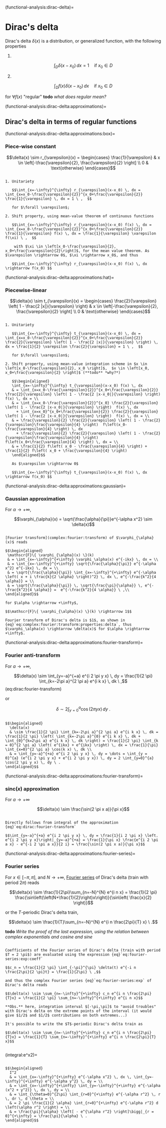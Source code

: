 (functional-analysis:dirac-delta)=
# Dirac's delta


Dirac's delta $\delta(x)$ is a distribution, or generalized function, with the following properties

1. 

   $$\int_{D} \delta(x-x_0) \, dx = 1  \quad \text{if $x_0 \in D$}$$

2. 

   $$\int_{D} f(x) \delta(x-x_0) \, dx \quad \text{if $x_0 \in D$}$$

for $\forall f(x)$ "regular" **todo** *what does regular mean?*

(functional-analysis:dirac-delta:approximations)=
## Dirac's delta in terms of regular functions

(functional-analysis:dirac-delta:approximations:box)=
### Piece-wise constant

$$\delta(x) \sim r_{\varepsilon}(x) = \begin{cases} \frac{1}{\varepsilon} & x \in \left[-\frac{\varepsilon}{2}, \frac{\varepsilon}{2} \right] \\ 0 & \text{otherwise} \end{cases}$$

```{dropdown} Properties - proof.

1. Unitariety

   $$\int_{x=-\infty}^{\infty} r_{\varepsilon}(x-x_0) \, dx = \int_{x=x_0-\frac{\varepsilon}{2}}^{x_0+\frac{\varepsilon}{2}} \frac{1}{\varepsilon} \, dx = 1 \ ,  $$

   for $\forall \varepsilon$;

2. Shift property, using mean-value theorem of continuous functions

   $$\int_{x=-\infty}^{\infty} r_{\varepsilon}(x-x_0) f(x) \, dx = \int_{x=x_0-\frac{\varepsilon}{2}}^{x_0+\frac{\varepsilon}{2}} \frac{1}{\varepsilon} f(x) \, dx = \frac{1}{\varepsilon} \varepsilon f(\xi) \ ,  $$

    with $\xi \in \left[x_0-\frac{\varepsilon}{2}, x_0+\frac{\varepsilon}{2}\right]$, for the mean value theorem. As $\varepsilon \rightarrow 0$, $\xi \rightarrow x_0$, and thus

   $$\int_{x=-\infty}^{\infty} r_{\varepsilon}(x-x_0) f(x) \, dx \rightarrow f(x_0) $$

```

(functional-analysis:dirac-delta:approximations:hat)=
### Piecewise-linear

$$\delta(x) \sim t_{\varepsilon}(x) = \begin{cases} \frac{2}{\varepsilon} \left( 1 - \frac{2 |x|}{\varepsilon} \right) & x \in \left[-\frac{\varepsilon}{2}, \frac{\varepsilon}{2} \right] \\ 0 & \text{otherwise} \end{cases}$$

```{dropdown} Properties - proof

1. Unitariety

   $$\int_{x=-\infty}^{\infty} t_{\varepsilon}(x-x_0) \, dx = \int_{x=x_0-\frac{\varepsilon}{2}}^{x_0+\frac{\varepsilon}{2}} \frac{2}{\varepsilon} \left( 1 - \frac{2 |x|}{\varepsilon} \right) \, dx = \frac{1}{2} \varepsilon \frac{2}{\varepsilon} = 1 \ ,  $$

   for $\forall \varepsilon$;

2. Shift property, using mean-value integration scheme in $x \in \left[x_0-\frac{\varepsilon}{2}, x_0 \right]$,  $x \in \left[x_0, x_0+\frac{\varepsilon}{2} \right]$ (**todo** *why?*)

   $$\begin{aligned}
   \int_{x=-\infty}^{\infty} t_{\varepsilon}(x-x_0) f(x) \, dx
   & = \int_{x=x_0-\frac{\varepsilon}{2}}^{x_0+\frac{\varepsilon}{2}} \frac{2}{\varepsilon} \left( 1 - \frac{2 |x-x_0|}{\varepsilon} \right)  f(x) \, dx = \\
   & = \int_{x=x_0-\frac{\varepsilon}{2}}^{x_0} \frac{2}{\varepsilon} \left( 1 - \frac{2 |x-x_0|}{\varepsilon} \right)  f(x) \, dx 
     + \int_{x=x_0}^{x_0+\frac{\varepsilon}{2}} \frac{2}{\varepsilon} \left( 1 - \frac{2 |x-x_0|}{\varepsilon} \right)  f(x) \, dx = \\
   & = \frac{\varepsilon}{2} \frac{2}{\varepsilon} \left( 1 - \frac{2}{\varepsilon}\frac{\varepsilon}{4} \right)  f\left(x_0-\frac{\varepsilon}{4} \right) \, dx 
     + \frac{\varepsilon}{2} \frac{2}{\varepsilon} \left( 1 - \frac{2}{\varepsilon}\frac{\varepsilon}{4} \right)  f\left(x_0+\frac{\varepsilon}{4} \right) \, dx = \\
   & = \frac{1}{2} f\left( x_0 - \frac{\varepsilon}{4} \right) + \frac{1}{2} f\left( x_0 + \frac{\varepsilon}{4} \right)
   \end{aligned}$$

   As $\varepsilon \rightarrow 0$

   $$\int_{x=-\infty}^{\infty} t_{\varepsilon}(x-x_0) f(x) \, dx \rightarrow f(x_0) $$

```

(functional-analysis:dirac-delta:approximations:gaussian)=
### Gaussian approximation
For $\alpha \rightarrow +\infty$,

$$\varphi_{\alpha}(x) = \sqrt{\frac{\alpha}{\pi}}e^{-\alpha x^2} \sim \delta(x)$$

```{dropdown} Properties - proof

[Fourier transform](complex:fourier:transform) of $\varphi_{\alpha}(x)$ reads

$$\begin{aligned}
 \mathscr{F}\{ \varphi_{\alpha}(x) \}(k)
 & = \int_{x=-\infty}^{+\infty} \varphi_\alpha(x) e^{-ikx} \, dx = \\
 & = \int_{x=-\infty}^{+\infty} \sqrt{\frac{\alpha}{\pi}} e^{-\alpha x^2} e^{-ikx} \, dx = \\
 & = \sqrt{\frac{\alpha}{\pi}} \int_{x=-\infty}^{+\infty} e^{-\alpha \left( x + i \frac{k}{2 \alpha} \right)^2} \, dx \, e^{-\frac{k^2}{4 \alpha}} = \\
 & = \sqrt{\frac{\alpha}{\pi}} \, \sqrt{\frac{\pi}{\alpha}} \, e^{-\frac{k^2}{4 \alpha}} =  e^{-\frac{k^2}{4 \alpha}} \ ,\\
\end{aligned}$$

for $\alpha \rightarrow +\infty$,

$$\mathscr{F}\{ \varphi_{\alpha}(x) \}(k) \rightarrow 1$$

Fourier transform of Dirac's delta is $1$, as shown in {eq}`eq:complex:fourier:transform:properties:delta`, thus $\varphi_\alpha(x) \rightarrow \delta(x)$ for $\alpha \rightarrow +\infty$.

```

(functional-analysis:dirac-delta:approximations:fourier-transform)=
### Fourier anti-transform

For $a \rightarrow + \infty$,

$$\delta(x) \sim  \int_{y=-a}^{+a} e^{i 2 \pi y x} \, dy = \frac{1}{2 \pi} \int_{k=-2\pi a}^{2 \pi a} e^{i k x} \, dk \ ,$$ (eq:dirac:fourier-transform)

or

$$\delta \sim 2 \int_{y=0}^{a} \cos(2 \pi y x) \, dy \ .$$

```{dropdown} Proof of the equilvanece

$$\begin{aligned}
  \delta(x)
  & \sim \frac{1}{2 \pi} \int_{k=-2\pi a}^{2 \pi a} e^{i k x} \, dk = \frac{1}{2 \pi} \left( \int_{k=-2\pi a}^{0} e^{i k x} \, dk +  \int_{0}^{k=2\pi a} e^{i k x} \, dk \right) = \frac{1}{2 \pi} \int_{k = 0}^{2 \pi a} \left( e^{ikx} + e^{ikx} \right) \, dx = \frac{1}{\pi} \int_{x=0}^{2 \pi a} \cos(k x) \, dk \\
  & = \int_{y=-a}^{+a} e^{i 2 \pi y x} \, dy = \dots = \int_{y = 0}^{a} (e^{i 2 \pi y x} + e^{i 2 \pi y x}) \, dy = 2 \int_{y=0}^{a} \cos(2 \pi y x) \, dy \ .
\end{aligned}$$

```

(functional-analysis:dirac-delta:approximations:fourier-transform)=
### $\text{sinc}(x)$ approximation
For $a \rightarrow +\infty$ 

$$\delta(x) \sim \frac{\sin(2 \pi x a)}{\pi x}$$

```{proof} Proof

Directly follows from integral of the approximation {eq}`eq:dirac:fourier-transform` 

$$\int_{y=-a}^{+a} e^{i 2 \pi y x} \, dy = \frac{1}{i 2 \pi x} \left. e^{i 2 \pi y x}\right|_{y=-a}^{+a} = \frac{1}{\pi x} \frac{e^{i 2 \pi a x} - e^{-i 2 \pi a x}}{2 i} = \frac{\sin(2 \pi x a)}{\pi x}$$

```

(functional-analysis:dirac-delta:approximations:fourier-series)=
### Fourier series
For $x \in [-\pi, \pi]$, and $N \rightarrow +\infty$, [Fourier series](complex:fourier:series) of Dirac's delta (train with period $2\pi$) reads

$$\delta(x) \sim \frac{1}{2\pi}\sum_{n=-N}^{N} e^{i n x} = \frac{1}{2 \pi} \frac{\sin\left(\left(N+\frac{1}{2}\right)x\right)}{\sin\left( \frac{x}{2} \right)}$$

or the $T$-periodic Dirac's delta train,

$$\delta(x) \sim \frac{1}{T}\sum_{n=-N}^{N} e^{i n \frac{2\pi}{T} x} \ .$$


**todo** *Write the proof of the last expression, using the relation between complex exponentials and cosine and sine*

```{dropdown} Proof

Coefficients of the Fourier series of Dirac's delta (train with period $T = 2 \pi$) are evaluated using the expression {eq}`eq:fourier-series:exp:coeff`

$$c_n = \frac{1}{2 \pi} \int_{-\pi}^{\pi} \delta(t) e^{-i n \frac{2\pi}{2 \pi}t} = \frac{1}{2\pi} \ ,$$

and thus the complex Fourier series {eq}`eq:fourier-series:exp` of Dirac's delta reads

$$\delta(x) \sim \sum_{n=-\infty}^{+\infty} c_n e^{i n \frac{2\pi}{T}x} = \frac{1}{2 \pi} \sum_{n=-\infty}^{+\infty} e^{i n x}$$

**Obs.** here, integration interval $[-\pi,\pi]$ to "avoid troubles" with Dirac's delta on the extreme points of the interval (it would give $1/2$ and $1/2$ contributions on both extremes...)

It's possible to write the $T$-periodic Dirac's delta train as

$$\delta(x) \sim \sum_{n=-\infty}^{+\infty} c_n e^{i n \frac{2\pi}{T}x} = \frac{1}{T} \sum_{n=-\infty}^{+\infty} e^{i n \frac{2\pi}{T} x}$$


```

<!--
Fourier transform reads

$$\begin{aligned}
\mathscr{F}\left\{ \int_{y=-\infty}^{+\infty} e^{i 2 \pi y x} \, dy \right\}(z)
& = \int_{x=-\infty}^{+\infty} \int_{y=-\infty}^{+\infty} e^{i 2 \pi y x} \, dy \, e^{-i 2 \pi z x} \, dx = \\
& = \int_{y=-\infty}^{+\infty} \int_{x=-\infty}^{+\infty} e^{i 2 \pi (y-z) x} \, dx \, dy = \\
& = \lim_{X \rightarrow +\infty} \int_{y=-\infty}^{+\infty} \frac{1}{i 2 \pi (y-z)} \left[ e^{i 2 \pi (y-z) X} - e^{-i 2 \pi (y-z) X} \right] \, dy = \\ 
& = \lim_{X \rightarrow +\infty} \int_{w=-\infty}^{+\infty} \frac{1}{i 2 \pi w} \left[ e^{i 2 \pi w X} - e^{-i 2 \pi w X} \right] \, dw = \\ 
& = \lim_{X \rightarrow +\infty} \int_{w=-\infty}^{+\infty} \frac{\sin(2\pi w X)}{\pi w} \, dw = \\ 
& = \lim_{X \rightarrow +\infty} \int_{w=-\infty}^{+\infty} \frac{\sin(2\pi w X)}{2 \pi w X} \, d ( 2 \pi w X ) \frac{1}{\pi} = \\
& = \lim_{X \rightarrow +\infty} \dots
\end{aligned}$$
-->

(integral:e^x2)=
```{dropdown} Integral $\ I = \int_{-\infty}^{+\infty} e^{-\alpha x^2} \, dx$

$$\begin{aligned}
  I^2 
  & = \int_{x=-\infty}^{+\infty} e^{-\alpha x^2} \, dx \, \int_{y=-\infty}^{+\infty} e^{-\alpha y^2} \, dy = \\
  & = \int_{x=-\infty}^{+\infty} \int_{y=-\infty}^{+\infty} e^{-\alpha (x^2 + y^2)} \, dx \, dy = \\
  & = \int_{\theta=0}^{2\pi} \int_{r=0}^{+\infty} e^{-\alpha r^2} \, r \, dr \, d \theta = \\
  & = 2 \pi \frac{1}{2 \alpha} \int_{r=0}^{+\infty} e^{-\alpha r^2} d \left(\alpha r^2 \right) = \\
  & = \frac{\pi}{\alpha} \left[ - e^{\alpha r^2} \right]\bigg|_{r = 0}^{+\infty} = \frac{\pi}{\alpha} \ .
\end{aligned}$$
```


